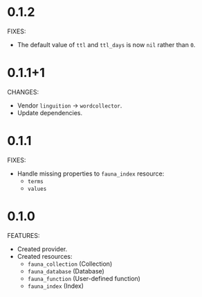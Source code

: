# 0.1.2

FIXES:

- The default value of `ttl` and `ttl_days` is now `nil` rather than `0`.

# 0.1.1+1

CHANGES:

- Vendor `linguition` -> `wordcollector`.
- Update dependencies.

# 0.1.1

FIXES:

- Handle missing properties to `fauna_index` resource:
  - `terms`
  - `values`

# 0.1.0

FEATURES:

- Created provider.
- Created resources:
  - `fauna_collection` (Collection)
  - `fauna_database` (Database)
  - `fauna_function` (User-defined function)
  - `fauna_index` (Index)
